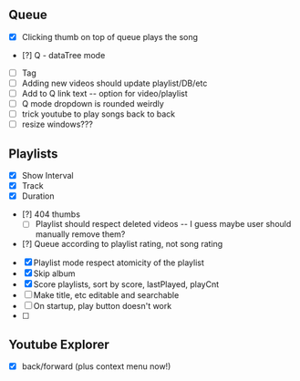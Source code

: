 ## Queue

- [x] Clicking thumb on top of queue plays the song
- [?] Q - dataTree mode
- [ ] Tag
- [ ] Adding new videos should update playlist/DB/etc
- [ ] Add to Q link text -- option for video/playlist
- [ ] Q mode dropdown is rounded weirdly
- [ ] trick youtube to play songs back to back
- [ ] resize windows???

## Playlists

- [x] Show Interval
- [x] Track
- [x] Duration
- [?] 404 thumbs
  - [ ] Playlist should respect deleted videos -- I guess maybe user should manually remove them?
- [?] Queue according to playlist rating, not song rating
- [x] Playlist mode respect atomicity of the playlist
- [x] Skip album
- [x] Score playlists, sort by score, lastPlayed, playCnt
- [ ] Make title, etc editable and searchable
- [ ] On startup, play button doesn't work
- [ ]

## Youtube Explorer

- [x] back/forward (plus context menu now!)
